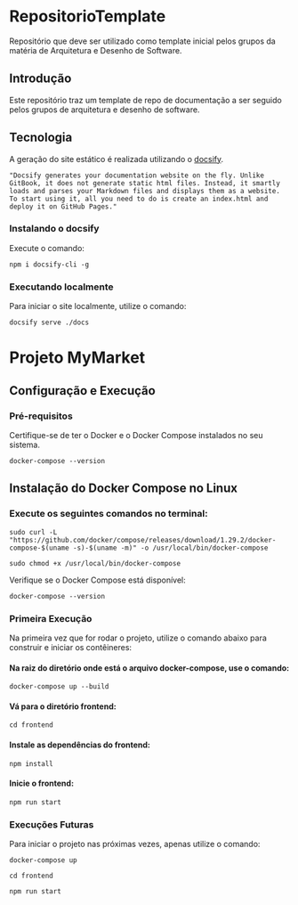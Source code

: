 # RepositorioTemplate

Repositório que deve ser utilizado como template inicial pelos grupos da matéria de Arquitetura e Desenho de Software.

## Introdução

Este repositório traz um template de repo de documentação a ser seguido pelos grupos de arquitetura e desenho de software.

## Tecnologia

A geração do site estático é realizada utilizando o [docsify](https://docsify.js.org/).

```shell
"Docsify generates your documentation website on the fly. Unlike GitBook, it does not generate static html files. Instead, it smartly loads and parses your Markdown files and displays them as a website. To start using it, all you need to do is create an index.html and deploy it on GitHub Pages."
```

### Instalando o docsify

Execute o comando:

```shell
npm i docsify-cli -g
```

### Executando localmente

Para iniciar o site localmente, utilize o comando:

```shell
docsify serve ./docs
```


# Projeto MyMarket

## Configuração e Execução
### Pré-requisitos

Certifique-se de ter o Docker e o Docker Compose instalados no seu sistema.

```
docker-compose --version
```

## Instalação do Docker Compose no Linux

### Execute os seguintes comandos no terminal:

```
sudo curl -L "https://github.com/docker/compose/releases/download/1.29.2/docker-compose-$(uname -s)-$(uname -m)" -o /usr/local/bin/docker-compose
```

```
sudo chmod +x /usr/local/bin/docker-compose
```

Verifique se o Docker Compose está disponível:

```
docker-compose --version
```

### Primeira Execução

Na primeira vez que for rodar o projeto, utilize o comando abaixo para construir e iniciar os contêineres:

#### Na raiz do diretório onde está o arquivo docker-compose, use o comando:

```
docker-compose up --build
```

#### Vá para o diretório frontend:

```
cd frontend
```

#### Instale as dependências do frontend: 

```
npm install
```

#### Inicie o frontend:

```
npm run start
```

### Execuções Futuras

Para iniciar o projeto nas próximas vezes, apenas utilize o comando:

```
docker-compose up
```

```
cd frontend
```

```
npm run start
```
